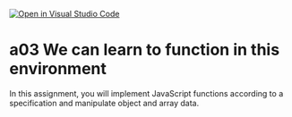 [![Open in Visual Studio Code](https://classroom.github.com/assets/open-in-vscode-f059dc9a6f8d3a56e377f745f24479a46679e63a5d9fe6f495e02850cd0d8118.svg)](https://classroom.github.com/online_ide?assignment_repo_id=6467308&assignment_repo_type=AssignmentRepo)
# a03 We can learn to function in this environment
In this assignment, you will implement JavaScript functions according to a specification and manipulate object and array data.
